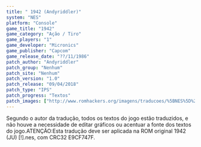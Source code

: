```yaml
---
title: " 1942 (Andyriddler)"
system: "NES"
platform: "Console"
game_title: "1942"
game_category: "Ação / Tiro"
game_players: "1"
game_developer: "Micronics"
game_publisher: "Capcom"
game_release_date: "??/11/1986"
patch_author: "Andyriddler"
patch_group: "Nenhum"
patch_site: "Nenhum"
patch_version: "1.0"
patch_release: "09/04/2018"
patch_type: "IPS"
patch_progress: "Textos"
patch_images: ["http://www.romhackers.org/imagens/traducoes/%5BNES%5D%201942%20-%20Andyriddler%20-%201.png","http://www.romhackers.org/imagens/traducoes/%5BNES%5D%201942%20-%20Andyriddler%20-%202.png","http://www.romhackers.org/imagens/traducoes/%5BNES%5D%201942%20-%20Andyriddler%20-%203.png"]
---
```

Segundo o autor da tradução, todos os textos do jogo estão traduzidos, e não houve a necessidade de editar gráficos ou acentuar a fonte dos textos do jogo.ATENÇÃO:Esta tradução deve ser aplicada na ROM original 1942 (JU) [!].nes, com CRC32 E9CF747F.